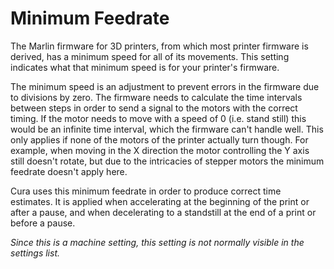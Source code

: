 Minimum Feedrate
====
The Marlin firmware for 3D printers, from which most printer firmware is derived, has a minimum speed for all of its movements. This setting indicates what that minimum speed is for your printer's firmware.

The minimum speed is an adjustment to prevent errors in the firmware due to divisions by zero. The firmware needs to calculate the time intervals between steps in order to send a signal to the motors with the correct timing. If the motor needs to move with a speed of 0 (i.e. stand still) this would be an infinite time interval, which the firmware can't handle well. This only applies if none of the motors of the printer actually turn though. For example, when moving in the X direction the motor controlling the Y axis still doesn't rotate, but due to the intricacies of stepper motors the minimum feedrate doesn't apply here.

Cura uses this minimum feedrate in order to produce correct time estimates. It is applied when accelerating at the beginning of the print or after a pause, and when decelerating to a standstill at the end of a print or before a pause.

*Since this is a machine setting, this setting is not normally visible in the settings list.*